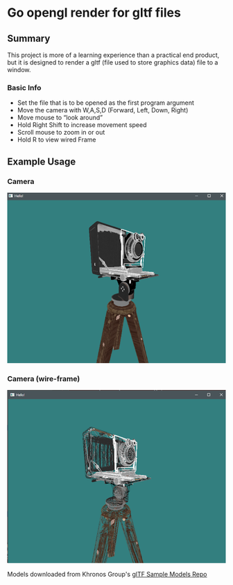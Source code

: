 # Go opengl render for gltf files

## Summary 
This project is more of a learning experience than a practical end 
product, but it is designed to render a gltf (file used to store graphics data)
file to a window.

### Basic Info
 - Set the file that is to be opened as the first program argument
 - Move the camera with W,A,S,D (Forward, Left, Down, Right)
 - Move mouse to “look around”
 - Hold Right Shift to increase movement speed
 - Scroll mouse to zoom in or out
 - Hold R to view wired Frame 

## Example Usage  

### Camera 
<img src="Images/camera.png" alt="camera">

### Camera (wire-frame)
<img src="Images/wireframe.png" alt="wirefame">

Models downloaded from Khronos Group's [glTF Sample Models Repo](https://github.com/KhronosGroup/glTF-Sample-Models)